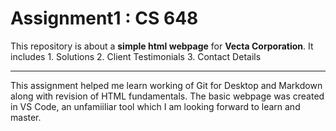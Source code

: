 # Assignment1 : CS 648

This repository is about a **simple html webpage** for **Vecta Corporation**. It includes 
	1. Solutions
	2. Client Testimonials
	3. Contact Details
	
***
This assignment helped me learn working of Git for Desktop and Markdown along with revision of HTML fundamentals. The basic webpage was created in VS Code, an unfamiiliar tool which I am looking forward to learn and master.

